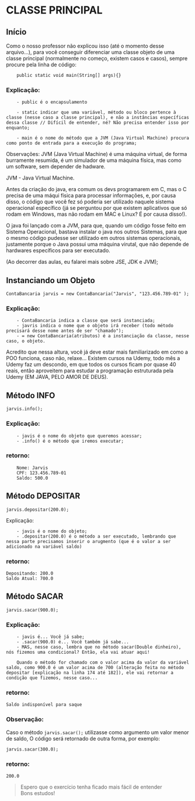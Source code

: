 # CLASSE PRINCIPAL

## Início
Como o nosso professor não explicou isso (até o momento desse arquivo...),
para você conseguir diferenciar uma classe objeto de uma classe principal (normalmente no começo, existem casos e casos),
sempre procure pela linha de código:

        public static void main(String[] args){}

### Explicação:
        - public é o encapsulamento

        - static indicar que uma variável, método ou bloco pertence à classe (nesse caso a classe principal), e não a instâncias específicas dessa classe // Difícil de entender, né? Não precisa entender isso por enquanto;

        - main é o nome do método que a JVM (Java Virtual Machine) procura como ponto de entrada para a execução do programa;

Observações: JVM (Java Virtual Machine) é uma máquina virtual, de forma burramente resumida, é um simulador de uma máquina física,
        mas como um software, sem depender de hadware.

JVM - Java Virtual Machine.

Antes da criação do java, era comum os devs programarem em C, mas o C precisa de uma máqui física para processar informações, e, por causa disso, o código que você fez só poderia ser utilizado naquele sistema operacional específico (já se perguntou por que existem aplicativos que só rodam em Windows, mas não rodam em MAC e Linux? É por causa disso!).

O java foi lançado com a JVM, para que, quando um código fosse feito em Sistema Operacional, bastava instalar o java nos outros Sistemas, para que o mesmo código pudesse ser utilizado em outros sistemas operacionais, justamente porque o Java possui uma máquina virutal, que não depende de hardwares específicos para ser executado.

(Ao decorrer das aulas, eu falarei mais sobre JSE, JDK e JVM);

## Instanciando um Objeto
    ContaBancaria jarvis = new ContaBancaria("Jarvis", "123.456.789-01" );

### Explicação:

        - ContaBancaria indica a classe que será instanciada;
        - javris indica o nome que o objeto irá receber (todo método precisará desse nome antes de ser "chamado");
        - = new ContaBancaria(atributos) é a instanciação da classe, nesse caso, o objeto.

Acredito que nessa altura, você já deve estar mais familiarizado em como a POO funciona, caso não, relaxe... Existem cursos na Udemy, todo mês a Udemy faz um descondo, em que todos os cursos ficam por quase 40 reais, então aproveitem para estudar a programação estruturada pela Udemy (EM JAVA, PELO AMOR DE DEUS).

## Método INFO
    jarvis.info();

### Explicação:

        - javis é o nome do objeto que queremos acessar;
        - .info() é o método que iremos executar;

### retorno:

        Nome: Jarvis
        CPF: 123.456.789-01
        Saldo: 500.0

## Método DEPOSITAR
    jarvis.depositar(200.0);

Explicação:

        - javis é o nome do objeto;
        - .depositar(200.0) é o método a ser executado, lembrando que nessa parte precisamos inserir o arugmento (que é o valor a ser adicionado na variável saldo)
### retorno:

    Depositando: 200.0
    Saldo Atual: 700.0

## Método SACAR
    jarvis.sacar(900.0);

### Explicação:

        - javis é... Você já sabe;
        - .sacar(900.0) é... Você também já sabe...
        - MAS, nesse caso, lembra que no método sacar(Double dinheiro), nós fizemos uma condicional? Então, ela vai atuar aqui!

        Quando o método for chamado com o valor acima da valor da variável saldo, como 900.0 é um valor acima de 700 (alteração feita no método depositar [explicação na linha 174 até 182]), ele vai retornar a condição que fizemos, nesse caso...

### retorno:

    Saldo indisponível para saque

### Observação:
Caso o método ```jarvis.sacar();``` utilizasse como argumento um valor menor de saldo, O código será retornado de outra forma, por exemplo:

    jarvis.sacar(300.0);

### retorno:

    200.0

> Espero que o exercício tenha ficado mais fácil de entender
> <br>Bons estudos!